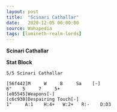 ```yaml
---
layout: post
title:  "Scinari Cathallar"
date:   2020-12-05 00:00:00
source: Wahapedia
tags: [lumineth-realm-lords]
---
```


**Scinari Cathallar**

**Stat Block**
```
5/5 Scinari Cathallar
```

```
[56f442]M     W     B     Sa    [-]
6"    5     7     5+    
[e85545]Weapons[-]
[c6c930]Despairing Touch[-]
1"     A:1    H:4+   W:2+   R:-    D:D3  
```
    